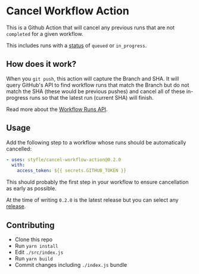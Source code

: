 # Cancel Workflow Action

This is a Github Action that will cancel any previous runs that are not `completed` for a given workflow.

This includes runs with a [status](https://developer.github.com/v3/checks/runs/#parameters-1) of `queued` or `in_progress`.

## How does it work?

When you `git push`, this action will capture the Branch and SHA. It will query GitHub's API to find workflow runs that match the Branch but do not match the SHA (these would be previous pushes) and cancel all of these in-progress runs so that the latest run (current SHA) will finish.

Read more about the [Workflow Runs API](https://developer.github.com/v3/actions/workflow_runs/).

## Usage

Add the following step to a workflow whose runs should be automatically cancelled:

```yml
- uses: styfle/cancel-workflow-action@0.2.0
  with:
    access_token: ${{ secrets.GITHUB_TOKEN }}
```

This should probably the first step in your workflow to ensure cancellation as early as possible.

At the time of writing `0.2.0` is the latest release but you can select any [release](https://github.com/styfle/cancel-workflow-action/releases).

## Contributing

- Clone this repo
- Run `yarn install`
- Edit `./src/index.js`
- Run `yarn build`
- Commit changes including `./index.js` bundle
